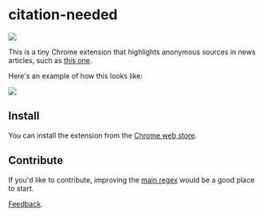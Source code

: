 # citation-needed

![](https://upload.wikimedia.org/wikipedia/commons/3/31/Webcomic_xkcd_-_Wikipedian_protester.png)

This is a tiny Chrome extension that highlights anonymous sources in news articles, such as [this one](http://www.nytimes.com/2015/07/21/world/middleeast/isis-strategies-include-lines-of-succession-and-deadly-ring-tones.html).

Here's an example of how this looks like:

![](https://raw.githubusercontent.com/gka/citation-needed/master/src/screenshot.png)

## Install

You can install the extension from the [Chrome web store](https://chrome.google.com/webstore/detail/citiation-needed/bbhgklnkfnfhkgdjonobcmilljliidcn).

## Contribute

If you'd like to contribute, improving the [main regex](https://github.com/gka/citation-needed/blob/master/extension/citation-needed.js#L4) would be a good place to start.

[Feedback](https://github.com/gka/citation-needed/issues).
